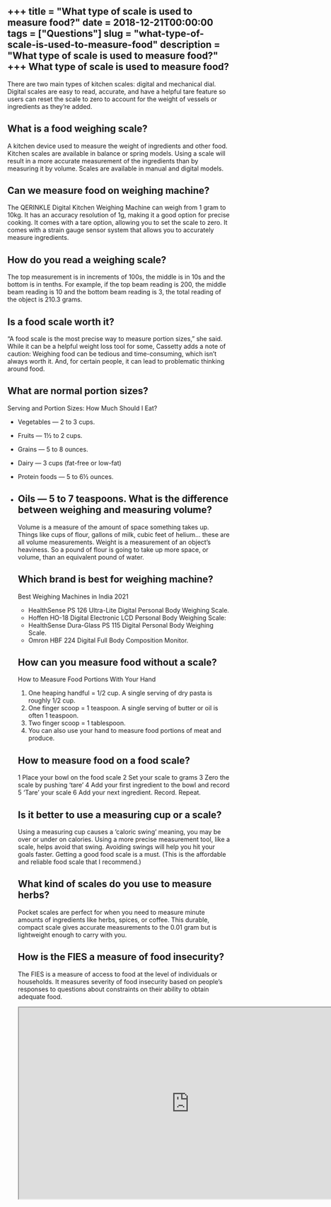 +++
title = "What type of scale is used to measure food?"
date = 2018-12-21T00:00:00
tags = ["Questions"]
slug = "what-type-of-scale-is-used-to-measure-food"
description = "What type of scale is used to measure food?"
+++
What type of scale is used to measure food?
-------------------------------------------

There are two main types of kitchen scales: digital and mechanical dial. Digital scales are easy to read, accurate, and have a helpful tare feature so users can reset the scale to zero to account for the weight of vessels or ingredients as they’re added.

What is a food weighing scale?
------------------------------

A kitchen device used to measure the weight of ingredients and other food. Kitchen scales are available in balance or spring models. Using a scale will result in a more accurate measurement of the ingredients than by measuring it by volume. Scales are available in manual and digital models.

Can we measure food on weighing machine?
----------------------------------------

The QERINKLE Digital Kitchen Weighing Machine can weigh from 1 gram to 10kg. It has an accuracy resolution of 1g, making it a good option for precise cooking. It comes with a tare option, allowing you to set the scale to zero. It comes with a strain gauge sensor system that allows you to accurately measure ingredients.

How do you read a weighing scale?
---------------------------------

The top measurement is in increments of 100s, the middle is in 10s and the bottom is in tenths. For example, if the top beam reading is 200, the middle beam reading is 10 and the bottom beam reading is 3, the total reading of the object is 210.3 grams.

Is a food scale worth it?
-------------------------

“A food scale is the most precise way to measure portion sizes,” she said. While it can be a helpful weight loss tool for some, Cassetty adds a note of caution: Weighing food can be tedious and time-consuming, which isn’t always worth it. And, for certain people, it can lead to problematic thinking around food.

What are normal portion sizes?
------------------------------

Serving and Portion Sizes: How Much Should I Eat?

- Vegetables — 2 to 3 cups.
- Fruits — 1½ to 2 cups.
- Grains — 5 to 8 ounces.
- Dairy — 3 cups (fat-free or low-fat)
- Protein foods — 5 to 6½ ounces.
- Oils — 5 to 7 teaspoons. What is the difference between weighing and measuring volume?
    -------------------------------------------------------------
    
    Volume is a measure of the amount of space something takes up. Things like cups of flour, gallons of milk, cubic feet of helium… these are all volume measurements. Weight is a measurement of an object’s heaviness. So a pound of flour is going to take up more space, or volume, than an equivalent pound of water.
    
    Which brand is best for weighing machine?
    -----------------------------------------
    
    Best Weighing Machines in India 2021
    
    
    - HealthSense PS 126 Ultra-Lite Digital Personal Body Weighing Scale.
    - Hoffen HO-18 Digital Electronic LCD Personal Body Weighing Scale:
    - HealthSense Dura-Glass PS 115 Digital Personal Body Weighing Scale.
    - Omron HBF 224 Digital Full Body Composition Monitor.
    
    How can you measure food without a scale?
    -----------------------------------------
    
    How to Measure Food Portions With Your Hand
    
    
    1. One heaping handful = 1/2 cup. A single serving of dry pasta is roughly 1/2 cup.
    2. One finger scoop = 1 teaspoon. A single serving of butter or oil is often 1 teaspoon.
    3. Two finger scoop = 1 tablespoon.
    4. You can also use your hand to measure food portions of meat and produce.
    
    How to measure food on a food scale?
    ------------------------------------
    
    1 Place your bowl on the food scale 2 Set your scale to grams 3 Zero the scale by pushing ‘tare’ 4 Add your first ingredient to the bowl and record 5 ‘Tare’ your scale 6 Add your next ingredient. Record. Repeat.
    
    Is it better to use a measuring cup or a scale?
    -----------------------------------------------
    
    Using a measuring cup causes a ‘caloric swing’ meaning, you may be over or under on calories. Using a more precise measurement tool, like a scale, helps avoid that swing. Avoiding swings will help you hit your goals faster. Getting a good food scale is a must. (This is the affordable and reliable food scale that I recommend.)
    
    What kind of scales do you use to measure herbs?
    ------------------------------------------------
    
    Pocket scales are perfect for when you need to measure minute amounts of ingredients like herbs, spices, or coffee. This durable, compact scale gives accurate measurements to the 0.01 gram but is lightweight enough to carry with you.
    
    How is the FIES a measure of food insecurity?
    ---------------------------------------------
    
    The FIES is a measure of access to food at the level of individuals or households. It measures severity of food insecurity based on people’s responses to questions about constraints on their ability to obtain adequate food.
    
    <iframe allow="accelerometer; autoplay; clipboard-write; encrypted-media; gyroscope; picture-in-picture" allowfullscreen="" class="__youtube_prefs__  epyt-is-override  no-lazyload" data-no-lazy="1" data-origheight="433" data-origwidth="770" data-skipgform_ajax_framebjll="" height="433" id="_ytid_94645" loading="lazy" src="https://www.youtube.com/embed/0mk7z_pHJS0?enablejsapi=1&autoplay=0&cc_load_policy=0&cc_lang_pref=&iv_load_policy=1&loop=0&modestbranding=0&rel=1&fs=1&playsinline=0&autohide=2&theme=dark&color=red&controls=1&" title="YouTube player" width="770"></iframe>